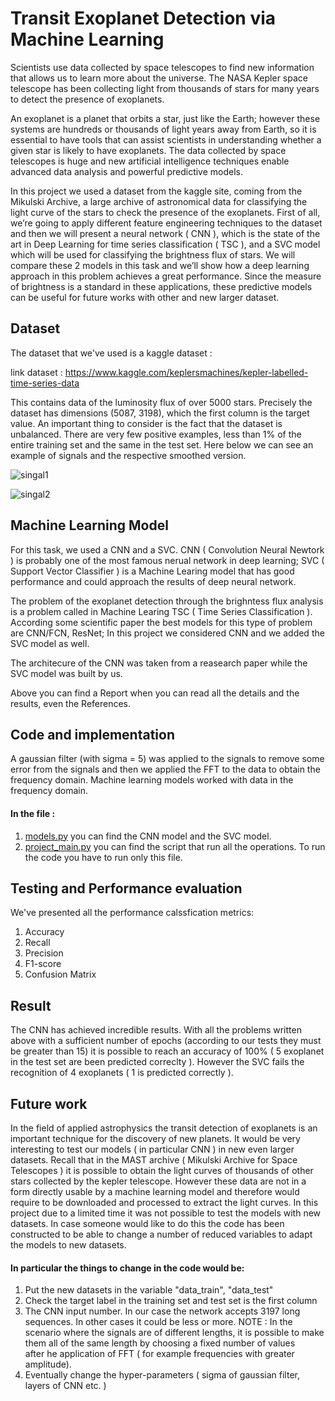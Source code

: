 # Transit Exoplanet Detection via Machine Learning


Scientists use data collected by space telescopes to find new information that allows us to learn more about the universe. The NASA Kepler space telescope has been collecting light from thousands of stars for many years to detect the presence of exoplanets.

An exoplanet is a planet that orbits a star, just like the Earth; however these systems are hundreds or thousands of light years away from Earth, so it is essential to have tools that can assist scientists in understanding whether a given star is likely to have exoplanets. The data collected by space telescopes is huge and new artificial intelligence techniques enable advanced data analysis and powerful predictive models.


In this project we used a dataset from the kaggle site, coming from the Mikulski Archive, a large archive of astronomical data for classifying the light curve of the stars to check the presence of the exoplanets. First of all, we’re going to apply different feature engineering techniques to the dataset and then we will present a neural network ( CNN ), which is the state of the art in Deep Learning for time series classification ( TSC ), and a SVC model which will be used for classifying the brightness flux of stars. We will compare these 2 models in this task and we’ll show how a deep learning approach in this problem achieves a great performance. Since the measure of brightness is a standard in these applications, these predictive models can be useful for future works with other and new larger dataset.




## Dataset

The dataset that we've used is a kaggle dataset :

link dataset : https://www.kaggle.com/keplersmachines/kepler-labelled-time-series-data

This contains data of the luminosity flux of over 5000 stars. Precisely the dataset has dimensions (5087, 3198), which the first column is the target value.
An important thing to consider is the fact that the dataset is unbalanced. There are very few positive examples, less than 1% of the entire training set and the same in the test set. Here below we can see an example of signals and the respective smoothed version.

![ singal1 ](https://github.com/senad96/exoplanet-detection-via-DeepLearning_v1/blob/main/Images/signal1.png?raw=true)


![ singal2 ](https://github.com/senad96/exoplanet-detection-via-DeepLearning_v1/blob/main/Images/singall2_gauss.png?raw=true)


## Machine Learning Model

For this task, we used a CNN and a SVC. CNN ( Convolution Neural Newtork ) is probably one of the most famous nerual network in deep learning; 
SVC ( Support Vector Classifier ) is a Machine Learing model that has good performance and could approach the results of deep neural network.


The problem of the exoplanet detection through the brighntess flux analysis is a problem called in Machine Learing TSC ( Time Series Classification ).
According some scientific paper the best models for this type of problem are CNN/FCN, ResNet; In this project we considered CNN and we added the SVC model as well.

The architecure of the CNN was taken from a reasearch paper while the SVC model was built by us.

Above you can find a Report when you can read all the details and the results, even the References.




## Code and implementation


A gaussian filter (with sigma = 5) was applied to the signals to remove some error from the signals and then we applied the FFT to the data to obtain the frequency domain. Machine learning models worked with data in the frequency domain.

#### In the file : 

1) [models.py](https://github.com/senad96/exoplanet-detection-via-DeepLearning_v1/blob/main/models.py) you can find the CNN model and the SVC model.
2) [project_main.py](https://github.com/senad96/exoplanet-detection-via-DeepLearning_v1/blob/main/project_main.py) you can find the script that run all the operations. To run the code you have to run only this file.



## Testing and Performance evaluation

We've presented all the performance calssfication metrics: 

1) Accuracy
2) Recall
3) Precision
4) F1-score
5) Confusion Matrix

## Result

The CNN has achieved incredible results. With all the problems written above with a sufficient number of epochs (according to our tests they must be greater than 15) it is possible to reach an accuracy of 100% ( 5 exoplanet in the test set are been predicted correclty ).
However the SVC fails the recognition of 4 exoplanets ( 1 is predicted correctly ).




## Future work

In the field of applied astrophysics the transit detection of exoplanets is an important technique for the discovery of new planets.
It would be very interesting to test our models ( in particular CNN ) in new even larger datasets. Recall that in the MAST archive ( Mikulski Archive for Space Telescopes ) it is possible to obtain the light curves of thousands of other stars collected by the kepler telescope. However these data are not in a form directly usable by a machine learning model and therefore would require to be downloaded and processed to extract the light curves.
In this project due to a limited time it was not possible to test the models with new datasets. In case someone would like to do this the code has been constructed to be able to change a number of reduced variables to adapt the models to new datasets. 

#### In particular the things to change in the code would be:


1) Put the new datasets in the variable "data_train", "data_test"
2) Check the target label in the training set and test set is the first column
3) The CNN input number. In our case the network accepts 3197 long sequences. In other cases it could be less or more.
   NOTE : In the scenario where the signals are of different lengths, it is possible to make them all of the same length by choosing a fixed number of values     
          after he application of FFT ( for example frequencies with greater amplitude).
5) Eventually change the hyper-parameters ( sigma of gaussian filter, layers of CNN etc. ) 










